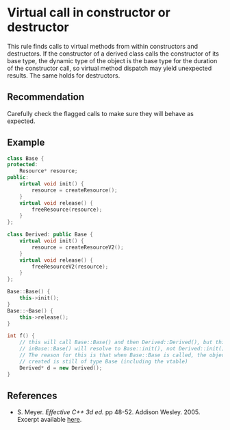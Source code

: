 # Virtual call in constructor or destructor
This rule finds calls to virtual methods from within constructors and destructors. If the constructor of a derived class calls the constructor of its base type, the dynamic type of the object is the base type for the duration of the constructor call, so virtual method dispatch may yield unexpected results. The same holds for destructors.


## Recommendation
Carefully check the flagged calls to make sure they will behave as expected.


## Example

```cpp
class Base {
protected:
    Resource* resource;
public:
    virtual void init() {
        resource = createResource();
    }
    virtual void release() {
        freeResource(resource);
    }
};

class Derived: public Base {
    virtual void init() {
        resource = createResourceV2();
    }
    virtual void release() {
        freeResourceV2(resource);
    }
};

Base::Base() {
    this->init();
}
Base::~Base() {
    this->release();
}

int f() {
    // this will call Base::Base() and then Derived::Derived(), but this->init()
    // inBase::Base() will resolve to Base::init(), not Derived::init()
    // The reason for this is that when Base::Base is called, the object being
    // created is still of type Base (including the vtable)
    Derived* d = new Derived();
}

```

## References
* S. Meyer. *Effective C++ 3d ed.* pp 48-52. Addison Wesley. 2005. Excerpt available [here](http://www.artima.com/cppsource/nevercall.html).
